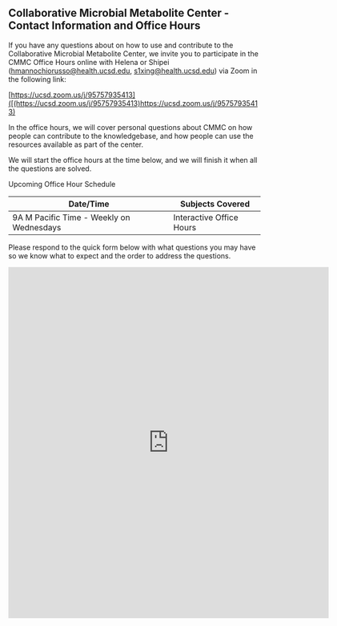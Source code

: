 ## Collaborative Microbial Metabolite Center - Contact Information and Office Hours

If you have any questions about on how to use and contribute to the Collaborative Microbial Metabolite Center, we invite you to participate in the CMMC Office Hours online with Helena or Shipei ([hmannochiorusso@health.ucsd.edu](mailto:hmannochiorusso@health.ucsd.edu), [s1xing@health.ucsd.edu](mailto:s1xing@health.ucsd.edu)) via Zoom in the following link:

[https://ucsd.zoom.us/j/95757935413]([(https://ucsd.zoom.us/j/95757935413)https://ucsd.zoom.us/j/95757935413)

In the office hours, we will cover personal questions about CMMC on how people can contribute to the knowledgebase, and how people can use the resources available as part of the center.

We will start the office hours at the time below, and we will finish it when all the questions are solved.

Upcoming Office Hour Schedule

|     Date/Time    | Subjects Covered          |
| ------------- |------------- |
| 9A M Pacific Time - Weekly on Wednesdays | Interactive Office Hours |

Please respond to the quick form below with what questions you may have so we know what to expect and the order to address the questions.

<iframe src="https://docs.google.com/forms/d/e/1FAIpQLSfmpZqbS-T7X6wi2z6i2SnvMVDcRNSSoKoNXxPCUdWng9yugw/viewform?embedded=true" width="640" height="700" frameborder="0" marginheight="0" marginwidth="0">Loading…</iframe>

